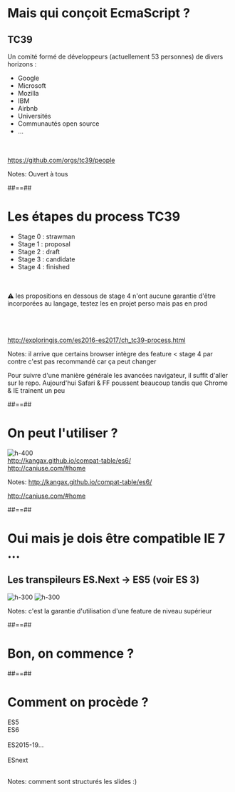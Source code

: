 <!-- .slide:-->

# Mais qui conçoit EcmaScript ?

## TC39

Un comité formé de développeurs (actuellement 53 personnes) de divers horizons :

- Google
- Microsoft
- Mozilla
- IBM
- Airbnb
- Universités
- Communautés open source
- ...

<br /><br />
https://github.com/orgs/tc39/people

Notes:
Ouvert à tous

##==##

<!-- .slide:-->

# Les étapes du process TC39

- Stage 0 : strawman
- Stage 1 : proposal
- Stage 2 : draft
- Stage 3 : candidate
- Stage 4 : finished

<br/><br/>
⚠️ les propositions en dessous de stage 4 n'ont aucune garantie d'être incorporées au langage, testez les en projet perso mais pas en prod

<br /><br /><br />
http://exploringjs.com/es2016-es2017/ch_tc39-process.html

Notes:
il arrive que certains browser intègre des feature < stage 4 par contre c'est pas recommandé car ça peut changer

Pour suivre d'une manière générale les avancées navigateur, il suffit d'aller sur le repo. Aujourd'hui Safari & FF poussent beaucoup tandis que Chrome & IE trainent un peu

##==##

<!-- .slide:  class="full-center"-->

# On peut l'utiliser ?

![h-400](./assets/images/browsers_support.png)
<br />
http://kangax.github.io/compat-table/es6/
<br />
http://caniuse.com/#home

Notes:
http://kangax.github.io/compat-table/es6/

http://caniuse.com/#home

##==##

<!-- .slide: class="flex-row full-center" -->

# Oui mais je dois être compatible IE 7 ...

## Les transpileurs ES.Next -> ES5 (voir ES 3)

![h-300](./assets/images/babel.png)
![h-300](./assets/images/typescript.png)

Notes:
c'est la garantie d'utilisation d'une feature de niveau supérieur

##==##

<!-- .slide:-->

# Bon, on commence ?

##==##

<!-- .slide: class="flex-row full-center" -->

# Comment on procède ?

<div class="flex-row full-center">
    <div>
    ES5
    </div>
    <div>
    ES6<br/><br/>
    ES2015-19...<br/><br/>
    ESnext<br/><br/>
    </div>
</div>

Notes:
comment sont structurés les slides :)
